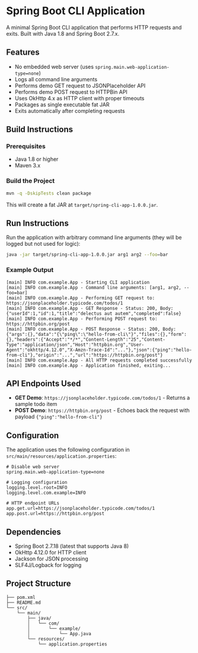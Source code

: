 # Spring Boot CLI Application

A minimal Spring Boot CLI application that performs HTTP requests and exits. Built with Java 1.8 and Spring Boot 2.7.x.

## Features

- No embedded web server (uses `spring.main.web-application-type=none`)
- Logs all command line arguments
- Performs demo GET request to JSONPlaceholder API
- Performs demo POST request to HTTPBin API
- Uses OkHttp 4.x as HTTP client with proper timeouts
- Packages as single executable fat JAR
- Exits automatically after completing requests

## Build Instructions

### Prerequisites
- Java 1.8 or higher
- Maven 3.x

### Build the Project

```bash
mvn -q -DskipTests clean package
```

This will create a fat JAR at `target/spring-cli-app-1.0.0.jar`.

## Run Instructions

Run the application with arbitrary command line arguments (they will be logged but not used for logic):

```bash
java -jar target/spring-cli-app-1.0.0.jar arg1 arg2 --foo=bar
```

### Example Output

```
[main] INFO com.example.App - Starting CLI application
[main] INFO com.example.App - Command line arguments: [arg1, arg2, --foo=bar]
[main] INFO com.example.App - Performing GET request to: https://jsonplaceholder.typicode.com/todos/1
[main] INFO com.example.App - GET Response - Status: 200, Body: {"userId":1,"id":1,"title":"delectus aut autem","completed":false}
[main] INFO com.example.App - Performing POST request to: https://httpbin.org/post
[main] INFO com.example.App - POST Response - Status: 200, Body: {"args":{},"data":"{\"ping\":\"hello-from-cli\"}","files":{},"form":{},"headers":{"Accept":"*/*","Content-Length":"25","Content-Type":"application/json","Host":"httpbin.org","User-Agent":"okhttp/4.12.0","X-Amzn-Trace-Id":"..."},"json":{"ping":"hello-from-cli"},"origin":"...","url":"https://httpbin.org/post"}
[main] INFO com.example.App - All HTTP requests completed successfully
[main] INFO com.example.App - Application finished, exiting...
```

## API Endpoints Used

- **GET Demo**: `https://jsonplaceholder.typicode.com/todos/1` - Returns a sample todo item
- **POST Demo**: `https://httpbin.org/post` - Echoes back the request with payload `{"ping":"hello-from-cli"}`

## Configuration

The application uses the following configuration in `src/main/resources/application.properties`:

```properties
# Disable web server
spring.main.web-application-type=none

# Logging configuration
logging.level.root=INFO
logging.level.com.example=INFO

# HTTP endpoint URLs
app.get.url=https://jsonplaceholder.typicode.com/todos/1
app.post.url=https://httpbin.org/post
```

## Dependencies

- Spring Boot 2.7.18 (latest that supports Java 8)
- OkHttp 4.12.0 for HTTP client
- Jackson for JSON processing
- SLF4J/Logback for logging

## Project Structure

```
├── pom.xml
├── README.md
└── src/
    └── main/
        ├── java/
        │   └── com/
        │       └── example/
        │           └── App.java
        └── resources/
            └── application.properties
```